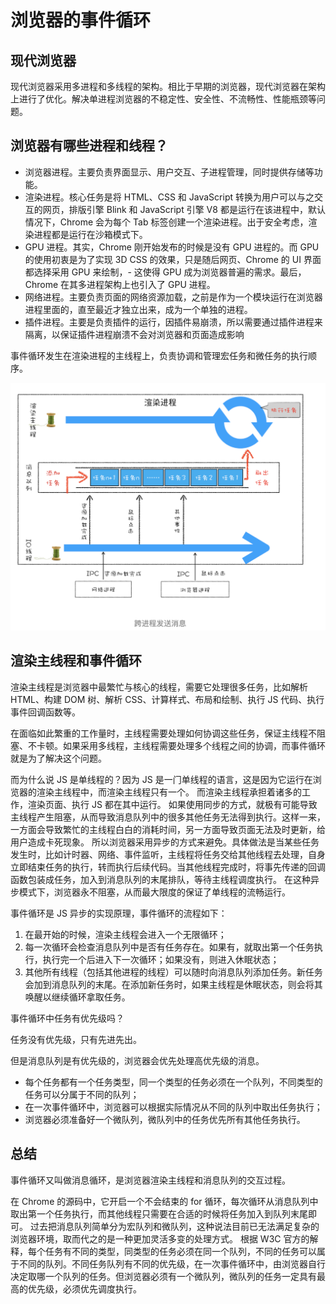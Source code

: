 # 浏览器的事件循环

## 现代浏览器

现代浏览器采用多进程和多线程的架构。相比于早期的浏览器，现代浏览器在架构上进行了优化。解决单进程浏览器的不稳定性、安全性、不流畅性、性能瓶颈等问题。

## 浏览器有哪些进程和线程？

- 浏览器进程。主要负责界面显示、用户交互、子进程管理，同时提供存储等功能。
- 渲染进程。核心任务是将 HTML、CSS 和 JavaScript 转换为用户可以与之交互的网页，排版引擎 Blink 和 JavaScript 引擎 V8 都是运行在该进程中，默认情况下，Chrome 会为每个 Tab 标签创建一个渲染进程。出于安全考虑，渲染进程都是运行在沙箱模式下。
- GPU 进程。其实，Chrome 刚开始发布的时候是没有 GPU 进程的。而 GPU 的使用初衷是为了实现 3D CSS 的效果，只是随后网页、Chrome 的 UI 界面都选择采用 GPU 来绘制，- 这使得 GPU 成为浏览器普遍的需求。最后，Chrome 在其多进程架构上也引入了 GPU 进程。
- 网络进程。主要负责页面的网络资源加载，之前是作为一个模块运行在浏览器进程里面的，直至最近才独立出来，成为一个单独的进程。
- 插件进程。主要是负责插件的运行，因插件易崩溃，所以需要通过插件进程来隔离，以保证插件进程崩溃不会对浏览器和页面造成影响

事件循环发生在渲染进程的主线程上，负责协调和管理宏任务和微任务的执行顺序。

![alt text](image-31.png)

## 渲染主线程和事件循环

渲染主线程是浏览器中最繁忙与核心的线程，需要它处理很多任务，比如解析 HTML、构建 DOM 树、解析 CSS、计算样式、布局和绘制、执行 JS 代码、执行事件回调函数等。

在面临如此繁重的工作量时，主线程需要处理如何协调这些任务，保证主线程不阻塞、不卡顿。如果采用多线程，主线程需要处理多个线程之间的协调，而事件循环就是为了解决这个问题。

而为什么说 JS 是单线程的？因为 JS 是⼀⻔单线程的语⾔，这是因为它运⾏在浏览器的渲染主线程中，⽽渲染主线程只有⼀个。
⽽渲染主线程承担着诸多的⼯作，渲染⻚⾯、执⾏ JS 都在其中运⾏。
如果使⽤同步的⽅式，就极有可能导致主线程产⽣阻塞，从⽽导致消息队列中的很多其他任务⽆法得到执⾏。这样⼀来，⼀⽅⾯会导致繁忙的主线程⽩⽩的消耗时间，另⼀⽅⾯导致⻚⾯⽆法及时更新，给⽤户造成卡死现象。
所以浏览器采⽤异步的⽅式来避免。具体做法是当某些任务发⽣时，⽐如计时器、⽹络、事件监听，主线程将任务交给其他线程去处理，⾃身⽴即结束任务的执⾏，转⽽执⾏后续代码。当其他线程完成时，将事先传递的回调函数包装成任务，加⼊到消息队列的末尾排队，等待主线程调度执⾏。
在这种异步模式下，浏览器永不阻塞，从⽽最⼤限度的保证了单线程的流畅运⾏。

事件循环是 JS 异步的实现原理，事件循环的流程如下：

1. 在最开始的时候，渲染主线程会进⼊⼀个⽆限循环；
2. 每⼀次循环会检查消息队列中是否有任务存在。如果有，就取出第⼀个任务执⾏，执⾏完⼀个后进⼊下⼀次循环；如果没有，则进⼊休眠状态；
3. 其他所有线程（包括其他进程的线程）可以随时向消息队列添加任务。新任务会加到消息队列的末尾。在添加新任务时，如果主线程是休眠状态，则会将其唤醒以继续循环拿取任务。

事件循环中任务有优先级吗？

任务没有优先级，只有先进先出。

但是消息队列是有优先级的，浏览器会优先处理高优先级的消息。

- 每个任务都有⼀个任务类型，同⼀个类型的任务必须在⼀个队列，不同类型的任务可以分属于不同的队列；
- 在⼀次事件循环中，浏览器可以根据实际情况从不同的队列中取出任务执⾏；
- 浏览器必须准备好⼀个微队列，微队列中的任务优先所有其他任务执⾏。

## 总结

事件循环又叫做消息循环，是浏览器渲染主线程和消息队列的交互过程。

在 Chrome 的源码中，它开启⼀个不会结束的 for 循环，每次循环从消息队列中取出第⼀个任务执⾏，⽽其他线程只需要在合适的时候将任务加⼊到队列末尾即可。
过去把消息队列简单分为宏队列和微队列，这种说法⽬前已⽆法满⾜复杂的浏览器环境，取⽽代之的是⼀种更加灵活多变的处理⽅式。
根据 W3C 官⽅的解释，每个任务有不同的类型，同类型的任务必须在同⼀个队列，不同的任务可以属于不同的队列。不同任务队列有不同的优先级，在⼀次事件循环中，由浏览器⾃⾏决定取哪⼀个队列的任务。但浏览器必须有⼀个微队列，微队列的任务⼀定具有最⾼的优先级，必须优先调度执⾏。
